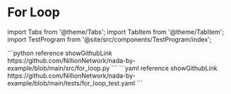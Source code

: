 # For Loop

import Tabs from '@theme/Tabs';
import TabItem from '@theme/TabItem';
import TestProgram from '@site/src/components/TestProgram/index';

<Tabs>

<TabItem value="program" label="Nada program" default>
```python reference showGithubLink
https://github.com/NillionNetwork/nada-by-example/blob/main/src/for_loop.py
```
</TabItem>

<TabItem value="test" label="Test file">
```yaml reference showGithubLink
https://github.com/NillionNetwork/nada-by-example/blob/main/tests/for_loop_test.yaml
```
</TabItem>
</Tabs>

<TestProgram programName="for_loop"/>